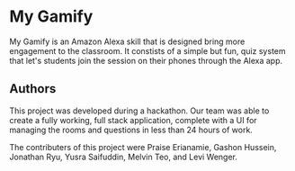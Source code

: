 # My Gamify
My Gamify is an Amazon Alexa skill that is designed bring more engagement to the classroom.
It constists of a simple but fun, quiz system that let's students join the session on their phones through the Alexa app.

## Authors
This project was developed during a hackathon. Our team was able to create a fully working, full stack application, complete with a UI for managing the rooms and questions in less than 24 hours of work.

The contributers of this project were Praise Erianamie, Gashon Hussein, Jonathan Ryu, Yusra Saifuddin, Melvin Teo, and Levi Wenger.

